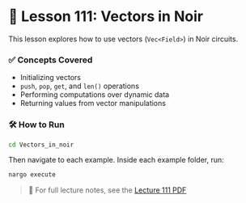 # 🧮 Lesson 111: Vectors in Noir

This lesson explores how to use vectors (`Vec<Field>`) in Noir circuits.

### ✅ Concepts Covered

- Initializing vectors
- `push`, `pop`, `get`, and `len()` operations
- Performing computations over dynamic data
- Returning values from vector manipulations

### 🛠️ How to Run

```bash
cd Vectors_in_noir
```
Then navigate to each example. Inside each example folder, run:
```bash
nargo execute 
```
> 📎 For full lecture notes, see the [Lecture 111 PDF](https://github.com/cypriansakwa/noir-made-simple/blob/master/Vectors_in_noir/Lecture%20111.pdf)
